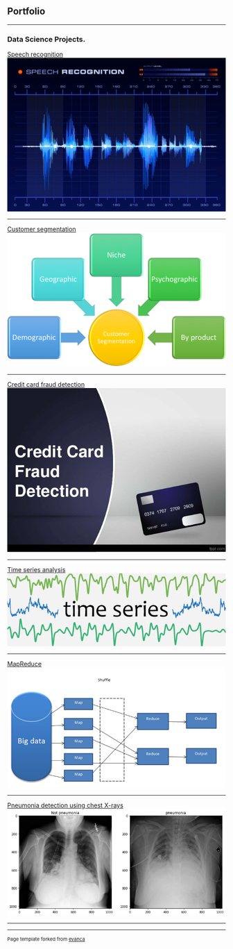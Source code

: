 ## Portfolio

---

### Data Science Projects. 

[Speech recognition](https://github.com/Kipkurui-mutai/speech-recognition)
<img src="images/speech recognition.jpg?raw=true"/>

---
[Customer segmentation](https://github.com/Kipkurui-mutai/customer-segmentation)
<img src="images/customer segmentation.png?raw=true"/>

---
[Credit card fraud detection](https://github.com/Kipkurui-mutai/fraud-detection)
<img src="images/credit card.jpg?raw=true"/>

---

[Time series analysis](https://github.com/Kipkurui-mutai/Time-series-analysis)
<img src="images/time series analysis.png?raw=true"/>

---

[MapReduce](https://github.com/Kipkurui-mutai/MapReduce)
<img src="images/mapreduce.png?raw=true"/>

---

[Pneumonia detection using chest X-rays](https://github.com/Kipkurui-mutai/pneumonia-detection-using-chest-X-rays)
<img src="images/pneumonia.png?raw=true"/>

---



---
<p style="font-size:11px">Page template forked from <a href="https://github.com/evanca/quick-portfolio">evanca</a></p>
<!-- Remove above link if you don't want to attibute -->
